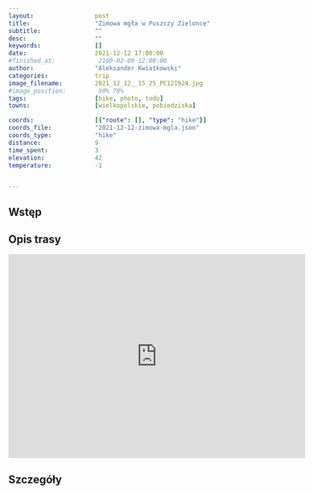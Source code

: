 ```yaml
---
layout:                 post
title:                  "Zimowa mgła w Puszczy Zielonce"
subtitle:               ""
desc:                   ""
keywords:               []
date:                   2021-12-12 17:00:00
#finished_at:            2100-02-09 12:00:00
author:                 "Aleksander Kwiatkowski"
categories:             trip
image_filename:         2021_12_12__15_25_PC121924.jpg
#image_position:         50% 70%
tags:                   [hike, photo, todo]
towns:                  [wielkopolskie, pobiedziska]

coords:                 [{"route": [], "type": "hike"}]
coords_file:            "2021-12-12-zimowa-mgla.json"
coords_type:            "hike"
distance:               9
time_spent:             3
elevation:              42
temperature:            -1


---
```



## Wstęp

## Opis trasy

<iframe height='405' width='590' frameborder='0' allowtransparency='true' scrolling='no' src='https://www.strava.com/activities/6386206265/embed/8ddc44f7567801c217f061b3ff07ce53c7497bc8'></iframe>

## Szczegóły
